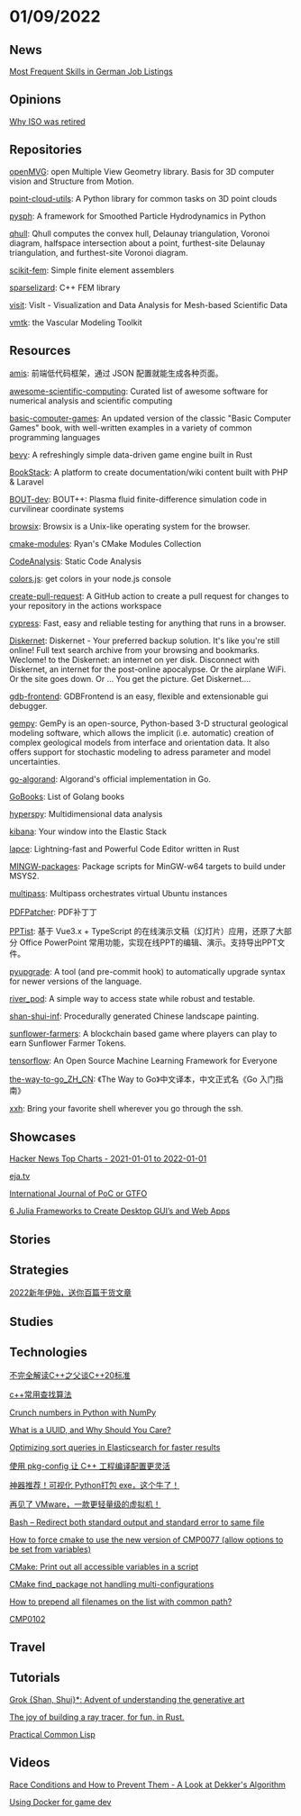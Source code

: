 # 01/09/2022

## News
[Most Frequent Skills in German Job Listings](https://pkdyn.mozello.site/blog/params/post/3910923/)

## Opinions
[Why ISO was retired](https://bkhome.org/news/202112/why-iso-was-retired.html)

## Repositories
[openMVG](https://github.com/openMVG/openMVG): open Multiple View Geometry library. Basis for 3D computer vision and Structure from Motion.

[point-cloud-utils](https://github.com/fwilliams/point-cloud-utils): A Python library for common tasks on 3D point clouds

[pysph](https://github.com/pypr/pysph): A framework for Smoothed Particle Hydrodynamics in Python

[qhull](https://github.com/qhull/qhull): Qhull computes the convex hull, Delaunay triangulation, Voronoi diagram, halfspace intersection about a point, furthest-site Delaunay triangulation, and furthest-site Voronoi diagram.

[scikit-fem](https://github.com/kinnala/scikit-fem): Simple finite element assemblers

[sparselizard](https://github.com/halbux/sparselizard): C++ FEM library

[visit](https://github.com/visit-dav/visit): VisIt - Visualization and Data Analysis for Mesh-based Scientific Data

[vmtk](https://github.com/vmtk/vmtk): the Vascular Modeling Toolkit

## Resources
[amis](https://github.com/baidu/amis): 前端低代码框架，通过 JSON 配置就能生成各种页面。

[awesome-scientific-computing](https://github.com/nschloe/awesome-scientific-computing): Curated list of awesome software for numerical analysis and scientific computing

[basic-computer-games](https://github.com/coding-horror/basic-computer-games): An updated version of the classic "Basic Computer Games" book, with well-written examples in a variety of common programming languages

[bevy](https://github.com/bevyengine/bevy): A refreshingly simple data-driven game engine built in Rust

[BookStack](https://github.com/BookStackApp/BookStack): A platform to create documentation/wiki content built with PHP & Laravel

[BOUT-dev](https://github.com/boutproject/BOUT-dev): BOUT++: Plasma fluid finite-difference simulation code in curvilinear coordinate systems

[browsix](https://github.com/plasma-umass/browsix): Browsix is a Unix-like operating system for the browser.

[cmake-modules](https://github.com/rpavlik/cmake-modules): Ryan's CMake Modules Collection

[CodeAnalysis](https://github.com/Tencent/CodeAnalysis): Static Code Analysis

[colors.js](https://github.com/Marak/colors.js): get colors in your node.js console

[create-pull-request](https://github.com/peter-evans/create-pull-request): A GitHub action to create a pull request for changes to your repository in the actions workspace

[cypress](https://github.com/cypress-io/cypress): Fast, easy and reliable testing for anything that runs in a browser.

[Diskernet](https://github.com/i5ik/Diskernet): Diskernet - Your preferred backup solution. It's like you're still online! Full text search archive from your browsing and bookmarks. Weclome! to the Diskernet: an internet on yer disk. Disconnect with Diskernet, an internet for the post-online apocalypse. Or the airplane WiFi. Or the site goes down. Or ... You get the picture. Get Diskernet.…

[gdb-frontend](https://github.com/rohanrhu/gdb-frontend): GDBFrontend is an easy, flexible and extensionable gui debugger.

[gempy](https://github.com/cgre-aachen/gempy): GemPy is an open-source, Python-based 3-D structural geological modeling software, which allows the implicit (i.e. automatic) creation of complex geological models from interface and orientation data. It also offers support for stochastic modeling to adress parameter and model uncertainties.

[go-algorand](https://github.com/algorand/go-algorand): Algorand's official implementation in Go.

[GoBooks](https://github.com/dariubs/GoBooks): List of Golang books

[hyperspy](https://github.com/hyperspy/hyperspy): Multidimensional data analysis

[kibana](https://github.com/elastic/kibana): Your window into the Elastic Stack

[lapce](https://github.com/lapce/lapce): Lightning-fast and Powerful Code Editor written in Rust

[MINGW-packages](https://github.com/msys2/MINGW-packages): Package scripts for MinGW-w64 targets to build under MSYS2.

[multipass](https://github.com/canonical/multipass): Multipass orchestrates virtual Ubuntu instances

[PDFPatcher](https://github.com/wmjordan/PDFPatcher): PDF补丁丁

[PPTist](https://github.com/pipipi-pikachu/PPTist): 基于 Vue3.x + TypeScript 的在线演示文稿（幻灯片）应用，还原了大部分 Office PowerPoint 常用功能，实现在线PPT的编辑、演示。支持导出PPT文件。

[pyupgrade](https://github.com/asottile/pyupgrade): A tool (and pre-commit hook) to automatically upgrade syntax for newer versions of the language.

[river_pod](https://github.com/rrousselGit/river_pod): A simple way to access state while robust and testable.

[shan-shui-inf](https://github.com/LingDong-/shan-shui-inf): Procedurally generated Chinese landscape painting.

[sunflower-farmers](https://github.com/sunflower-farmers/sunflower-farmers): A blockchain based game where players can play to earn Sunflower Farmer Tokens.

[tensorflow](https://github.com/tensorflow/tensorflow): An Open Source Machine Learning Framework for Everyone

[the-way-to-go_ZH_CN](https://github.com/unknwon/the-way-to-go_ZH_CN): 《The Way to Go》中文译本，中文正式名《Go 入门指南》

[xxh](https://github.com/xxh/xxh): Bring your favorite shell wherever you go through the ssh.

## Showcases
[Hacker News Top Charts - 2021-01-01 to 2022-01-01](https://hn-summary.github.io/2021.html)

[eja.tv](https://eja.tv/)

[International Journal of PoC or GTFO](https://evmn.github.io/post/2021-12-31-PoC-or-GTFO.html)

[6 Julia Frameworks to Create Desktop GUI’s and Web Apps](https://towardsdatascience.com/6-julia-frameworks-to-create-desktop-guis-and-web-apps-9ae1a941f115)

## Stories


## Strategies
[2022新年伊始，送你百篇干货文章](https://mp.weixin.qq.com/s/G8_SLCQtwzKEMM1rbCRqqw)

## Studies

## Technologies
[不完全解读C++之父谈C++20标准](https://juejin.cn/post/6947859497163423751)

[c++常用查找算法](https://juejin.cn/post/7017355551029870622)

[Crunch numbers in Python with NumPy](https://opensource.com/article/21/9/python-numpy)

[What is a UUID, and Why Should You Care?](https://www.cockroachlabs.com/blog/what-is-a-uuid/)

[Optimizing sort queries in Elasticsearch for faster results](https://www.elastic.co/blog/optimizing-sort-queries-in-elasticsearch-for-faster-results)

[使用 pkg-config 让 C++ 工程编译配置更灵活](https://juejin.cn/post/7015580917682929694)

[神器推荐！可视化 Python打包 exe，这个牛了！](https://segmentfault.com/a/1190000041243346)

[再见了 VMware，一款更轻量级的虚拟机！](https://mp.weixin.qq.com/s/ra_IlqZkvjnEZd5L8ZlDwg)

[Bash – Redirect both standard output and standard error to same file](https://linuxconfig.org/bash-redirect-both-standard-output-and-standard-error-to-same-file)

[How to force cmake to use the new version of CMP0077 (allow options to be set from variables)](https://stackoverflow.com/questions/66340703/how-to-force-cmake-to-use-the-new-version-of-cmp0077-allow-options-to-be-set-fr)

[CMake: Print out all accessible variables in a script](https://stackoverflow.com/questions/9298278/cmake-print-out-all-accessible-variables-in-a-script)

[CMake find_package not handling multi-configurations](https://stackoverflow.com/questions/45921019/cmake-find-package-not-handling-multi-configurations)

[How to prepend all filenames on the list with common path?](https://stackoverflow.com/questions/4346412/how-to-prepend-all-filenames-on-the-list-with-common-path)

[CMP0102](https://cmake.org/cmake/help/latest/policy/CMP0102.html)


## Travel

## Tutorials
[Grok {Shan, Shui}*: Advent of understanding the generative art](https://zverok.github.io/blog/2021-12-28-grok-shan-shui.html)

[The joy of building a ray tracer, for fun, in Rust.](https://blog.singleton.io/posts/2022-01-02-raytracing-with-rust/)

[Practical Common Lisp](https://gigamonkeys.com/book/)

## Videos
[Race Conditions and How to Prevent Them - A Look at Dekker's Algorithm](https://www.youtube.com/watch?v=MqnpIwN7dz0)

[Using Docker for game dev](https://www.youtube.com/watch?v=wpKbyCiz9uo)
